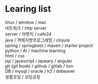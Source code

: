 # Learing list 

linux / window / mac   <br>
네트워크 / http server  <br>
server / 아팟치 / cafe24   <br>
java / 객체지향프로그래밍 / clojure <br>
spring / springboot / maven / starter project <br>
python / AI / machine learning  <br>
html / css  <br>
jsp / javascript / jqueary / angular  <br>
git (git book) / github / gitlab / svn  <br>
DB / mysql  / oracle / h2 / debeaver  <br>
생활코딩 / 코딩공장  <br>
